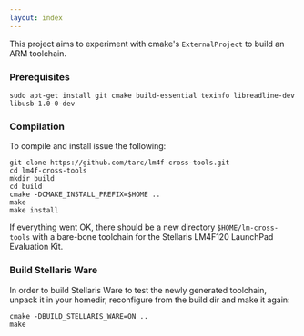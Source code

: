 ```yaml
---
layout: index
---
```



This project aims to experiment with cmake's `ExternalProject` to build an ARM toolchain.

### Prerequisites

    sudo apt-get install git cmake build-essential texinfo libreadline-dev libusb-1.0-0-dev

### Compilation

To compile and install issue the following:

    git clone https://github.com/tarc/lm4f-cross-tools.git
    cd lm4f-cross-tools
    mkdir build
    cd build
    cmake -DCMAKE_INSTALL_PREFIX=$HOME ..
    make
    make install

If everything went OK, there should be a new directory `$HOME/lm-cross-tools` with a bare-bone toolchain for the Stellaris LM4F120 LaunchPad Evaluation Kit.

### Build Stellaris Ware

In order to build Stellaris Ware to test the newly generated toolchain, unpack it in your homedir, reconfigure from the build dir and make it again:

    cmake -DBUILD_STELLARIS_WARE=ON ..
    make
